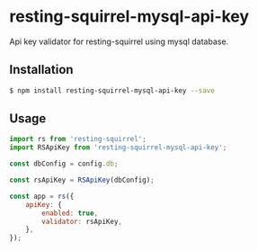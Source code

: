 # resting-squirrel-mysql-api-key
Api key validator for resting-squirrel using mysql database.

## Installation
```bash
$ npm install resting-squirrel-mysql-api-key --save
```

## Usage

```javascript
import rs from 'resting-squirrel';
import RSApiKey from 'resting-squirrel-mysql-api-key';

const dbConfig = config.db;

const rsApiKey = RSApiKey(dbConfig);

const app = rs({
    apiKey: {
        enabled: true,
        validator: rsApiKey,
    },
});

```